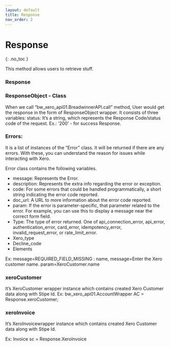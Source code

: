 ```yaml
---
layout: default
title: Response
nav_order: 2
---
```


# Response
{: .no_toc }

This method allows users to retrieve stuff.


### Response
### ResponseObject - Class
When we call “bw_xero_api01.BreadwinnerAPI.call” method, User would get the response in the form of ResponseObject wrapper. It consists of three variables: status: It’s a string, which represents the Response Code/status code of the request. Ex.: ‘200’ - for success Response.

### Errors:
It is a list of instances of the “Error” class. It will be returned if there are any errors. With these, you can understand the reason for issues while interacting with Xero.

Error class contains the following variables.
<ul>
<li>message: Represents the Error.</li>
<li>description: Represents the extra info regarding the error or exception.</li>
<li>code: For some errors that could be handled programmatically, a short string indicating the error code reported.</li>
<li>doc_url: A URL to more information about the error code reported.</li>
<li>param: If the error is parameter-specific, that parameter related to the error. For example, you can use this to display a message near the correct form field.</li>
<li>Type: The type of error returned. One of api_connection_error, api_error, authentication_error, card_error, idempotency_error, invalid_request_error, or rate_limit_error.</li>
<li>Xero_type</li>
<li>Decline_code</li>
<li>Elements</li>
</ul>
Ex: message=REQUIRED_FIELD_MISSING : name, message=Enter the Xero customer name. param=XeroCustomer.name

### xeroCustomer
It’s XeroCustomer wrapper instance which contains created Xero Customer data along with Stipe Id.
Ex: bw_xero_api01.AccountWrapper AC = Response.xeroCustomer;

### xeroInvoice
It’s XeroInvoicewrapper instance which contains created Xero Customer data along with Stipe Id.

Ex: Invoice sc = Response.XeroInvoice